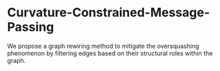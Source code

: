 # Curvature-Constrained-Message-Passing



We propose a graph rewiring method to mitigate the oversquashing phenomenon by filtering edges based on their structural roles within the graph.
